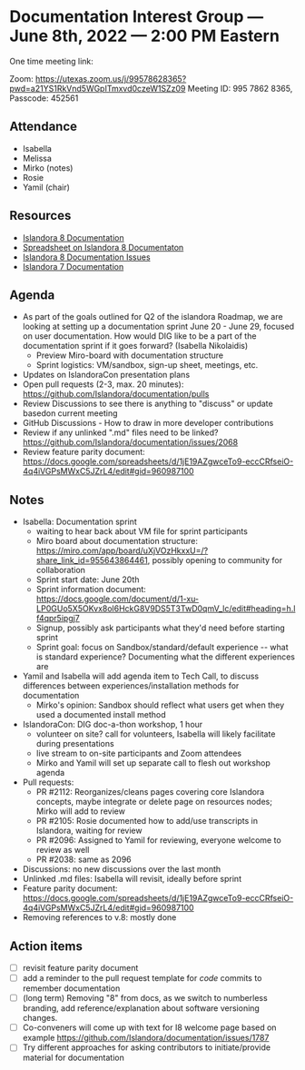 # Documentation Interest Group — June 8th, 2022 — 2:00 PM Eastern

One time meeting link:

Zoom: https://utexas.zoom.us/j/99578628365?pwd=a21YS1RkVnd5WGpITmxvd0czeW1SZz09
Meeting ID: 995 7862 8365, Passcode: 452561

## Attendance

* Isabella
* Melissa
* Mirko (notes)
* Rosie
* Yamil (chair)
  
## Resources
* [Islandora 8 Documentation](https://islandora.github.io/documentation/)
* [Spreadsheet on Islandora 8 Documentaton](https://docs.google.com/spreadsheets/d/1E-kRw9xE60CKK0qL1-phzeVKjEZu3qBKZ9d3LH1hDEE/edit?usp=sharing)
* [Islandora 8 Documentation Issues](https://github.com/Islandora/documentation/issues?q=is%3Aopen+is%3Aissue+label%3A%22Type%3A+documentation%22)
* [Islandora 7 Documentation](https://wiki.lyrasis.org/display/ISLANDORA/Start)

## Agenda
- As part of the goals outlined for Q2 of the islandora Roadmap, we are looking at setting up a documentation sprint June 20 - June 29, focused on user documentation. How would DIG like to be a part of the documentation sprint if it goes forward? (Isabella Nikolaidis)
  - Preview Miro-board with documentation structure
  - Sprint logistics: VM/sandbox, sign-up sheet, meetings, etc.
- Updates on IslandoraCon presentation plans
- Open pull requests (2-3, max. 20 minutes): https://github.com/Islandora/documentation/pulls
- Review Discussions to see there is anything to "discuss" or update basedon current meeting 
- GitHub Discussions - How to draw in more developer contributions
- Review if any unlinked ".md" files need to be linked? https://github.com/Islandora/documentation/issues/2068
- Review feature parity document: https://docs.google.com/spreadsheets/d/1jE19AZgwceTo9-eccCRfseiO-4q4iVGPsMWxC5JZrL4/edit#gid=960987100


## Notes
* Isabella: Documentation sprint
  * waiting to hear back about VM file for sprint participants
  * Miro board about documentation structure: https://miro.com/app/board/uXjVOzHkxxU=/?share_link_id=955643864461, possibly opening to community for collaboration
  * Sprint start date: June 20th
  * Sprint information document: https://docs.google.com/document/d/1-xu-LP0GUo5X5OKvx8ol6HckG8V9DS5T3TwD0qmV_lc/edit#heading=h.lf4qpr5ipgj7
  * Signup, possibly ask participants what they'd need before starting sprint
  * Sprint goal: focus on Sandbox/standard/default experience -- what is standard experience? Documenting what the different experiences are
* Yamil and Isabella will add agenda item to Tech Call, to discuss differences between experiences/installation methods for documentation
  * Mirko's opinion: Sandbox should reflect what users get when they used a documented install method
* IslandoraCon: DIG doc-a-thon workshop, 1 hour
  * volunteer on site? call for volunteers, Isabella will likely facilitate during presentations
  * live stream to on-site participants and Zoom attendees
  * Mirko and Yamil will set up separate call to flesh out workshop agenda
* Pull requests:
  * PR #2112: Reorganizes/cleans pages covering core Islandora concepts, maybe integrate or delete page on resources nodes; Mirko will add to review
  * PR #2105: Rosie documented how to add/use transcripts in Islandora, waiting for review
  * PR #2096: Assigned to Yamil for reviewing, everyone welcome to review as well
  * PR #2038: same as 2096
* Discussions: no new discussions over the last month
* Unlinked .md files: Isabella will revisit, ideally before sprint
* Feature parity document: https://docs.google.com/spreadsheets/d/1jE19AZgwceTo9-eccCRfseiO-4q4iVGPsMWxC5JZrL4/edit#gid=960987100 
* Removing references to v.8: mostly done

## Action items
* [ ] revisit feature parity document
* [ ] add a reminder to the pull request template for _code_ commits to remember documentation
* [ ] (long term) Removing "8" from docs, as we switch to numberless branding, add reference/explanation about software versioning changes.
* [ ] Co-conveners will come up with text for I8 welcome page based on example https://github.com/Islandora/documentation/issues/1787
* [ ] Try different approaches for asking contributors to initiate/provide material for documentation
